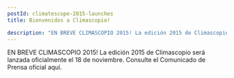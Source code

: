 ```yaml
---
postId: climatescope-2015-launches
title: Bienvenidos a Climascopio!

description: "EN BREVE CLIMASCOPIO 2015! La edición 2015 de Climascopio será lanzada oficialmente el 18 de noviembre. Consulte el Comunicado de Prensa oficial aquí."
---
```


EN BREVE CLIMASCOPIO 2015! La edición 2015 de Climascopio será lanzada oficialmente el 18 de noviembre.  Consulte el Comunicado de Prensa oficial aquí. 
